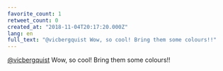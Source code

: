 ```yaml
---
favorite_count: 1
retweet_count: 0
created_at: "2018-11-04T20:17:20.000Z"
lang: en
full_text: "@vicbergquist Wow, so cool! Bring them some colours!!"
---
```


[@vicbergquist](https://twitter.com/vicbergquist) Wow, so cool! Bring them some
colours!!
